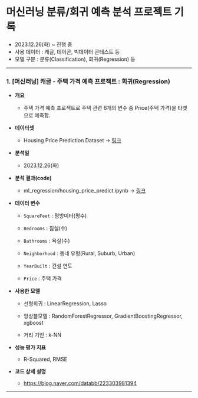 # 머신러닝 분류/회귀 예측 분석 프로젝트 기록

- 2023.12.26(화) ~ 진행 중
- 사용 데이터 : 캐글, 데이콘, 빅데이터 콘테스트 등
- 모델 구분 : 분류(Classification), 회귀(Regression) 등

---

### 1. [머신러닝] 캐글 - 주택 가격 예측 프로젝트 : 회귀(Regression)

- **개요**

    - 주택 가격 예측 프로젝트로 주택 관련 6개의 변수 중 Price(주택 가격)을 타겟으로 예측함.

- **데이터셋**

    - Housing Price Prediction Dataset → [링크](https://www.kaggle.com/datasets/muhammadbinimran/housing-price-prediction-data)

- **분석일**

    - 2023.12.26(화)

- **분석 결과(code)**

    - ml_regression/housing_price_predict.ipynb -> [링크](https://github.com/datasbb/machine-learning-project/blob/main/ml_regression/housing_price_predict.ipynb)

- **데이터 변수**

    - `SquareFeet` : 평방미터(평수)

    - `Bedrooms` : 침실(수)

    - `Bathrooms` : 욕실(수)

    - `Neighborhood` : 동네 유형(Rural, Suburb, Urban)

    - `YearBuilt` : 건설 연도

    - `Price` : 주택 가격

- **사용한 모델**

     - 선형회귀 : LinearRegression, Lasso

     - 앙상블모델 : RandomForestRegressor, GradientBoostingRegressor, xgboost

     - 거리 기반 : k-NN

- **성능 평가 지표**

     - R-Squared, RMSE

- **코드 상세 설명**

     - https://blog.naver.com/databb/223303981394

---